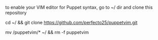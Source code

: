 to enable your VIM editor for Puppet syntax, go to ~/ dir and clone this repository

cd ~/ && git clone https://github.com/perfecto25/puppetvim.git

mv /puppetvim/* ~/ && rm -f puppetvim
